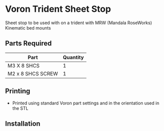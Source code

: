# Voron Trident Sheet Stop

Sheet stop to be used with on a trident with MRW (Mandala RoseWorks) Kinematic bed mounts

## Parts Required
| Part | Quantity |
|------|------|
| M3 X 8 SHCS | 1 |
| M2 x 8 SHCS SCREW | 1 |

## Printing

- Printed using standard Voron part settings and in the orientation used in the STL

## Installation
